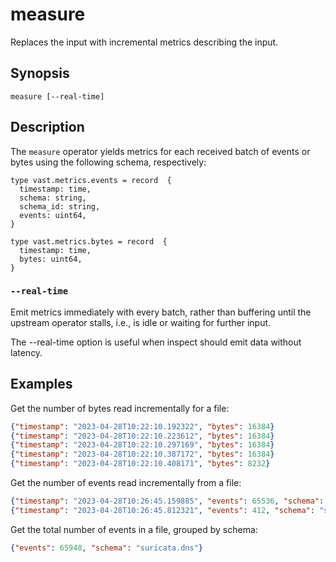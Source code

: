 # measure

Replaces the input with incremental metrics describing the input.

## Synopsis

```
measure [--real-time]
```

## Description

The `measure` operator yields metrics for each received batch of events or bytes
using the following schema, respectively:

```title="Events Metrics"
type vast.metrics.events = record  {
  timestamp: time,
  schema: string,
  schema_id: string,
  events: uint64,
}
```

```title="Bytes Metrics"
type vast.metrics.bytes = record  {
  timestamp: time,
  bytes: uint64,
}
```

### `--real-time`

Emit metrics immediately with every batch, rather than buffering until the
upstream operator stalls, i.e., is idle or waiting for further input.

The --real-time option is useful when inspect should emit data without latency.

## Examples

Get the number of bytes read incrementally for a file:

```json {0} title="load file path/to/file.feather | measure | write json"
{"timestamp": "2023-04-28T10:22:10.192322", "bytes": 16384}
{"timestamp": "2023-04-28T10:22:10.223612", "bytes": 16384}
{"timestamp": "2023-04-28T10:22:10.297169", "bytes": 16384}
{"timestamp": "2023-04-28T10:22:10.387172", "bytes": 16384}
{"timestamp": "2023-04-28T10:22:10.408171", "bytes": 8232}
```

Get the number of events read incrementally from a file:

```json {0} title="from file path/to/file.feather | measure | write json"
{"timestamp": "2023-04-28T10:26:45.159885", "events": 65536, "schema": "suricata.dns", "schema_id": "d49102998baae44a"}
{"timestamp": "2023-04-28T10:26:45.812321", "events": 412, "schema": "suricata.dns", "schema_id": "d49102998baae44a"}
```

Get the total number of events in a file, grouped by schema:

```json {0} title="from file path/to/file.feather | measure | summarize events=sum(events) by schema"
{"events": 65948, "schema": "suricata.dns"}
```

